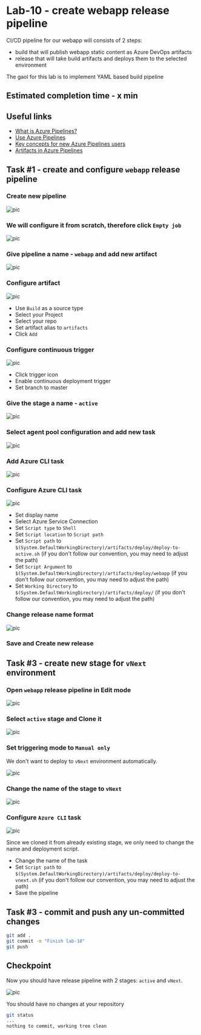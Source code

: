 # Lab-10 - create webapp release pipeline

CI/CD pipeline for our webapp will consists of 2 steps:

* build that will publish webapp static content as Azure DevOps artifacts
* release that will take build artifacts and deploys them to the selected environment

The gaol for this lab is to implement YAML based build pipeline

## Estimated completion time - x min

## Useful links

* [What is Azure Pipelines?](https://docs.microsoft.com/en-us/azure/devops/pipelines/get-started/what-is-azure-pipelines?view=azure-devops)
* [Use Azure Pipelines](https://docs.microsoft.com/en-us/azure/devops/pipelines/get-started/pipelines-get-started?view=azure-devops)
* [Key concepts for new Azure Pipelines users](https://docs.microsoft.com/en-us/azure/devops/pipelines/get-started/key-pipelines-concepts?view=azure-devops)
* [Artifacts in Azure Pipelines](https://docs.microsoft.com/en-us/azure/devops/pipelines/artifacts/build-artifacts?view=azure-devops&tabs=yaml)

## Task #1 - create and configure `webapp` release pipeline

### Create new pipeline

![pic](images/task-1-1.png)

### We will configure it from scratch, therefore click `Empty job`

![pic](images/task-1-2.png)

### Give pipeline a name - `webapp` and add new artifact

![pic](images/task-1-3.png)

### Configure artifact

![pic](images/task-1-4.png)

* Use `Build` as a source type
* Select your Project
* Select your repo
* Set artifact alias to `artifacts`
* Click `Add`

### Configure continuous trigger

![pic](images/task-1-5.png)

* Click trigger icon
* Enable continuous deployment trigger
* Set branch to master

### Give the stage a name - `active`

![pic](images/task-1-6.png)

### Select agent pool configuration and add new task

![pic](images/task-1-7.png)

### Add Azure CLI task

![pic](images/task-1-8.png)

### Configure Azure CLI task

![pic](images/task-1-9.png)

* Set display name
* Select Azure Service Connection
* Set `Script type` to `Shell`
* Set `Script location` to `Script path`
* Set `Script path` to `$(System.DefaultWorkingDirectory)/artifacts/deploy/deploy-to-active.sh` (if you don't follow our convention, you may need to adjust the path)
* Set `Script Argument` to `$(System.DefaultWorkingDirectory)/artifacts/deploy/webapp` (if you don't follow our convention, you may need to adjust the path)
* Set `Working Directory` to `$(System.DefaultWorkingDirectory)/artifacts/deploy/` (if you don't follow our convention, you may need to adjust the path)

### Change release name format

![pic](images/task-1-10.png)

### Save and Create new release

## Task #3 - create new stage for `vNext` environment

### Open `webapp` release pipeline in Edit mode

![pic](images/task-2-0.png)

### Select `active` stage and Clone it

![pic](images/task-2-1.png)

### Set triggering mode to `Manual only`

We don't want to deploy to `vNext` environment automatically.

![pic](images/task-2-2.png)

### Change the name of the stage to `vNext`

![pic](images/task-2-3.png)

### Configure `Azure CLI` task

![pic](images/task-2-4.png)

Since we cloned it from already existing stage, we only need to change the name and deployment script.

* Change the name of the task
* Set `Script path` to `$(System.DefaultWorkingDirectory)/artifacts/deploy/deploy-to-vnext.sh` (if you don't follow our convention, you may need to adjust the path)
* Save the pipeline

## Task #3 - commit and push any un-committed changes

```bash
git add .
git commit -m "Finish lab-10"
git push
```

## Checkpoint

Now you should have release pipeline with 2 stages: `active` and `vNext`.

![pic](images/task-2-5.png)

You should have no changes at your repository

```bash
git status
...
nothing to commit, working tree clean
```
